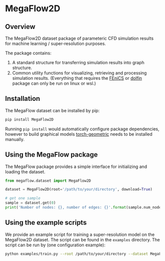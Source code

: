# MegaFlow2D
 

## Overview
The MegaFlow2D dataset package of parameteric CFD simulation results for machine learning / super-resolution purposes.

The package contains:
1. A standard structure for transferring simulation results into graph structure.
2. Common utility functions for visualizing, retrieving and processing simulation results. (Everything that requires the [FEniCS](https://fenicsproject.org/) or [dolfin](https://github.com/FEniCS/dolfinx) package can only be run on linux or wsl.)

## Installation
The MegaFlow dataset can be installed by pip:
```bash
pip install MegaFlow2D
```

Running `pip install` would automatically configure package dependencies, however to build graphical models [torch-geometric](https://pytorch-geometric.readthedocs.io/en/latest/) needs to be installed manually.

## Using the MegaFlow package

The MegaFlow package provides a simple interface for initializing and loading the dataset. 

```py
from megaflow.dataset import MegaFlow2D

dataset = MegaFlow2D(root='/path/to/your/directory', download=True)

# get one sample
sample = dataset.get(0)
print('Number of nodes: {}, number of edges: {}'.format(sample.num_nodes, sample.num_edges))
```

## Using the example scripts
We provide an example script for training a super-resolution model on the MegaFlow2D dataset. The script can be found in the `examples` directory. The script can be run by (one configuration example):
```bash
python examples/train.py --root /path/to/your/directory --dataset MegaFlow2D --model FlowMLError --epochs 100 --batch_size 32 
```